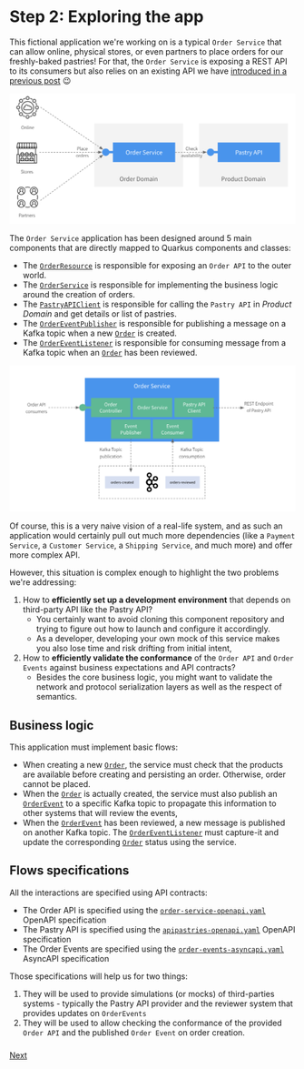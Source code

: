 # Step 2: Exploring the app

This fictional application we're working on is a typical `Order Service` that can allow online, physical stores, or even
partners to place orders for our freshly-baked pastries! For that, the `Order Service` is exposing a REST API to its consumers
but also relies on an existing API we have [introduced in a previous post](https://medium.com/@lbroudoux/different-levels-of-api-contract-testing-with-microcks-ccc0847f8c97) 😉

![Order Service ecosystem](./assets/order-service-ecosystem.png)

The `Order Service` application has been designed around 5 main components that are directly mapped to Quarkus components and classes:
* The [`OrderResource`](src/main/java/org/acme/order/api/OrderResource.java) is responsible for exposing an `Order API` to the outer world.
* The [`OrderService`](src/main/java/org/acme/order/service/OrderService.java) is responsible for implementing the business logic around the creation of orders.
* The [`PastryAPIClient`](src/main/java/org/acme/order/client/PastryAPIClient.java) is responsible for calling the `Pastry API` in *Product Domain* and get details or list of pastries.
* The [`OrderEventPublisher`](src/main/java/org/acme/order/service/OrderEventPublisher.java) is responsible for publishing a message on a Kafka topic when a new [`Order`](src/main/java/org/acme/order/service/model/Order.java) is created.
* The [`OrderEventListener`](src/main/java/org/acme/order/service/OrderEventListener.java) is responsible for consuming message from a Kafka topic when an [`Order`](src/main/java/org/acme/order/service/model/Order.java) has been reviewed.

![Order Service architecture](./assets/order-service-architecture.png)

Of course, this is a very naive vision of a real-life system, and as such an application would certainly pull out much more
dependencies (like a `Payment Service`, a `Customer Service`, a `Shipping Service`, and much more) and offer more complex API.


However, this situation is complex enough to highlight the two problems we're addressing:
1) How to **efficiently set up a development environment** that depends on third-party API like the Pastry API?
    - You certainly want to avoid cloning this component repository and trying to figure out how to launch and configure it accordingly.
    - As a developer, developing your own mock of this service makes you also lose time and risk drifting from initial intent,
2) How to **efficiently validate the conformance** of the `Order API` and `Order Events` against business expectations and API contracts?
    - Besides the core business logic, you might want to validate the network and protocol serialization layers as well as the respect of semantics.

## Business logic

This application must implement basic flows:
* When creating a new [`Order`](src/main/java/org/acme/order/service/model/Order.java), the service must check that the products are available before creating and persisting an order. Otherwise, order cannot be placed.
* When the [`Order`](src/main/java/org/acme/order/service/model/Order.java) is actually created, the service must also publish an [`OrderEvent`](src/main/java/org/acme/order/service/model/OrderEvent.java) to a specific Kafka topic to propagate this information to other systems that will review the events,
* When the [`OrderEvent`](src/main/java/org/acme/order/service/model/OrderEvent.java) has been reviewed, a new message is published on another Kafka topic. The [`OrderEventListener`](src/main/java/org/acme/order/service/OrderEventListener.java) must capture-it and update the corresponding [`Order`](src/main/java/org/acme/order/service/model/Order.java) status using the service.

## Flows specifications

All the interactions are specified using API contracts:
* The Order API is specified using the [`order-service-openapi.yaml`](src/main/resources/order-service-openapi.yaml) OpenAPI specification
* The Pastry API is specified using the [`apipastries-openapi.yaml`](src/test/resources/third-parties/apipastries-openapi.yaml) OpenAPI specification
* The Order Events are specified using the [`order-events-asyncapi.yaml`](src/main/resources/order-events-asyncapi.yaml) AsyncAPI specification

Those specifications will help us for two things:
1) They will be used to provide simulations (or mocks) of third-parties systems - typically the Pastry API provider and the reviewer system that provides updates on `OrderEvents`
2) They will be used to allow checking the conformance of the provided `Order API` and the published `Order Event` on order creation.

### 
[Next](step-3-local-development-experience.md)